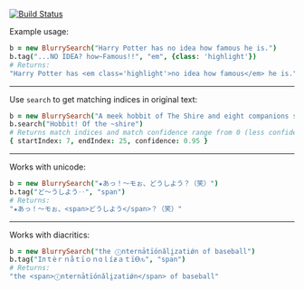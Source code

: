 [![Build Status](https://secure.travis-ci.org/6/blurry_search.coffee.png?branch=master)](http://travis-ci.org/6/blurry_search.coffee)

Example usage:
```coffeescript
b = new BlurrySearch("Harry Potter has no idea how famous he is.")
b.tag("...NO IDEA? how~Famous!!", "em", {class: 'highlight'})
# Returns:
"Harry Potter has <em class='highlight'>no idea how famous</em> he is."
```
---
Use `search` to get matching indices in original text:
```coffeescript
b = new BlurrySearch("A meek hobbit of The Shire and eight companions set out")
b.search("Hobbit! Of the ~shire")
# Returns match indices and match confidence range from 0 (less confident) to 1 (more confident):
{ startIndex: 7, endIndex: 25, confidence: 0.95 }
```
---
Works with unicode:
```coffeescript
b = new BlurrySearch("★あっ！〜モぉ、どうしよう？（笑）")
b.tag("ど〜うしよう‥", "span")
# Returns:
"★あっ！〜モぉ、<span>どうしよう</span>？（笑）"
```
---
Works with diacritics:
```coffeescript
b = new BlurrySearch("the ⓘnternảtḯonǎlḭzatiǿn of baseball")
b.tag("IлｔèｒｎåｔïｏｎɑｌíƶａｔïꝊԉ", "span")
# Returns:
"the <span>ⓘnternảtḯonǎlḭzatiǿn</span> of baseball"
```
